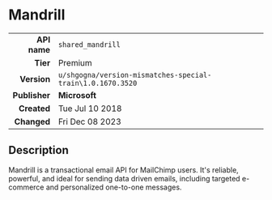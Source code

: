 # Mandrill
| | |
|-:|-|
|**API name**|`shared_mandrill`|
|**Tier**|Premium|
|**Version**|`u/shgogna/version-mismatches-special-train\1.0.1670.3520`|
|**Publisher**|**Microsoft**|
|**Created**|Tue Jul 10 2018|
|**Changed**|Fri Dec 08 2023|

## Description
Mandrill is a transactional email API for MailChimp users. It's reliable, powerful, and ideal for sending data driven emails, including targeted e-commerce and personalized one-to-one messages.
